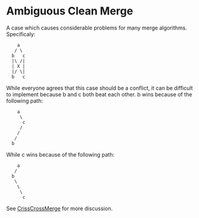 # Ambiguous Clean Merge

A case which causes considerable problems for many merge algorithms. Specificaly:

```
    a
   / \
  b   c
  |\ /|
  | X |
  |/ \|
  b   c
```

While everyone agrees that this case should be a conflict, it can be difficult to implement because b and c both beat each other. b wins because of the following path:

```
    a
     \
      c
     /
    /
   /
  b
```

While c wins because of the following path:

```
    a
   /
  b
   \
    \
     \
      c
```

See [CrissCrossMerge](CrissCrossMerge.md) for more discussion.
